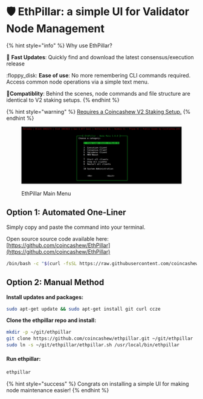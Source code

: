 # 🛡️ EthPillar: a simple UI for Validator Node Management

{% hint style="info" %}
Why use EthPillar?

:owl: **Fast Updates**: Quickly find and download the latest consensus/execution release

:floppy\_disk: **Ease of use**: No more remembering CLI commands required. Access common node operations via a simple text menu.

:tada:**Compatiblity**: Behind the scenes, node commands and file structure are identical to V2 staking setups.&#x20;
{% endhint %}

{% hint style="warning" %}
&#x20;[Requires a Coincashew V2 Staking Setup.](https://www.coincashew.com/coins/overview-eth/guide-or-how-to-setup-a-validator-on-eth2-mainnet)
{% endhint %}

<figure><img src="../../.gitbook/assets/ethpillar.png" alt=""><figcaption><p>EthPillar Main Menu</p></figcaption></figure>

## Option 1: Automated One-Liner

Simply copy and paste the command into your terminal.

Open source source code available here: [https://github.com/coincashew/EthPillar](https://github.com/coincashew/EthPillar)

```bash
/bin/bash -c "$(curl -fsSL https://raw.githubusercontent.com/coincashew/ethpillar/master/install.sh)"
```

## Option 2: Manual Method

**Install updates and packages:**

```bash
sudo apt-get update && sudo apt-get install git curl ccze
```

**Clone the ethpillar repo and install:**

```bash
mkdir -p ~/git/ethpillar
git clone https://github.com/coincashew/ethpillar.git ~/git/ethpillar
sudo ln -s ~/git/ethpillar/ethpillar.sh /usr/local/bin/ethpillar
```

#### Run ethpillar:

```bash
ethpillar
```

{% hint style="success" %}
Congrats on installing a simple UI for making node maintenance easier!
{% endhint %}
